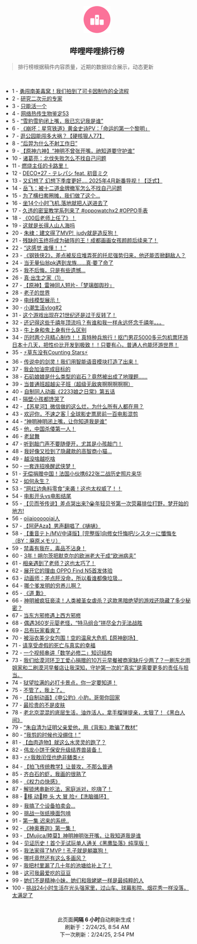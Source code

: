 <div align="center">
    <img src="./assets/icon_rank.png" alt="logo" />
    <h2>哔哩哔哩排行榜</h>
</div>

> 排行榜根据稿件内容质量，近期的数据综合展示，动态更新

<br />

<ul><li><span>1 - <a href=https://www.bilibili.com/BV1MjAoegEK5 target=_blank>勇闯南美毒窝！我们拍到了可卡因制作的全流程</a></span></li><li><span>2 - <a href=https://www.bilibili.com/BV1L6PKeyEpF target=_blank>研究二次元的专家</a></span></li><li><span>3 - <a href=https://www.bilibili.com/BV1JjAWecEy3 target=_blank>只能活一个</a></span></li><li><span>4 - <a href=https://www.bilibili.com/BV1umPweWEHe target=_blank>网络热传生物鉴定53</a></span></li><li><span>5 - <a href=https://www.bilibili.com/BV1VRABehEzm target=_blank>“雪豹雪豹闭上嘴，我已忘记我是谁”</a></span></li><li><span>6 - <a href=https://www.bilibili.com/BV1sZAnevEsh target=_blank>《崩坏：星穹铁道》黄金史诗PV：「命运的第一个黎明」</a></span></li><li><span>7 - <a href=https://www.bilibili.com/BV1dkApeWEi3 target=_blank>逛公园能闯多大祸？【硬核狠人77】</a></span></li><li><span>8 - <a href=https://www.bilibili.com/BV1RvAzeAEa2 target=_blank>“后羿为什么不射工作日”</a></span></li><li><span>9 - <a href=https://www.bilibili.com/BV1vfPNekEcp target=_blank>【原神六神】“神明不曾张开嘴，祂知道要守护谁”</a></span></li><li><span>10 - <a href=https://www.bilibili.com/BV11kPTewEas target=_blank>诸葛亮：北伐失败怎么不找自己问题</a></span></li><li><span>11 - <a href=https://www.bilibili.com/BV1QXAfepEz8 target=_blank>燃烧主任的卡路里！</a></span></li><li><span>12 - <a href=https://www.bilibili.com/BV1cZw9eDERz target=_blank>DECO*27&nbsp;-&nbsp;テレパシ&nbsp;feat.&nbsp;初音ミク</a></span></li><li><span>13 - <a href=https://www.bilibili.com/BV1ANPTetEx8 target=_blank>又幻想了&nbsp;幻想下季度更好....&nbsp;2025年4月新番导视！【泛式】</a></span></li><li><span>14 - <a href=https://www.bilibili.com/BV1ASAZeiEyC target=_blank>岳飞：被十二道金牌撤军怎么不找自己问题</a></span></li><li><span>15 - <a href=https://www.bilibili.com/BV12MPFeGEGP target=_blank>为了横扫套圈摊，我们做了这个…</a></span></li><li><span>16 - <a href=https://www.bilibili.com/BV1dKPceaE8R target=_blank>坐14个小时飞机.落地就把人送进去了</a></span></li><li><span>17 - <a href=https://www.bilibili.com/BV1BzAfewEmf target=_blank>久违的密室教学系列来了&nbsp;#oppowatchx2&nbsp;#OPPO手表</a></span></li><li><span>18 - <a href=https://www.bilibili.com/BV1VsAWeREt4 target=_blank>《00后老师上任了》！</a></span></li><li><span>19 - <a href=https://www.bilibili.com/BV1F8PKepEd8 target=_blank>这就是长得人山人海吗</a></span></li><li><span>20 - <a href=https://www.bilibili.com/BV1odAHeREMN target=_blank>朱棣：建文得了MVP!&nbsp;&nbsp;judy就是造反狗！</a></span></li><li><span>21 - <a href=https://www.bilibili.com/BV1oYAneQEsN target=_blank>残缺的玉终将成为破阵的王！成都画画女孩颜颜后续来了！</a></span></li><li><span>22 - <a href=https://www.bilibili.com/BV1aUApeJEw6 target=_blank>“这感觉&nbsp;谁懂！！”</a></span></li><li><span>23 - <a href=https://www.bilibili.com/BV1m9AneMEPa target=_blank>《钢铁侠2》，差点被反应堆弄死的托尼强势归来，他还能否掀翻敌人？</a></span></li><li><span>24 - <a href=https://www.bilibili.com/BV1C1PTeFEkU target=_blank>当无量仙翁pk遇到龙族……真·要了命了</a></span></li><li><span>25 - <a href=https://www.bilibili.com/BV1YyAne5E7x target=_blank>我不后悔，只是有些遗憾...</a></span></li><li><span>26 - <a href=https://www.bilibili.com/BV1EjAWecEmF target=_blank>真·出生之家（1）</a></span></li><li><span>27 - <a href=https://www.bilibili.com/BV1KzAWeLEDJ target=_blank>【原神】雷神同人短片-「梦璃御舆抄」</a></span></li><li><span>28 - <a href=https://www.bilibili.com/BV17nAZexENP target=_blank>老子的世界</a></span></li><li><span>29 - <a href=https://www.bilibili.com/BV14hAkeYE9V target=_blank>电线模型展示！</a></span></li><li><span>30 - <a href=https://www.bilibili.com/BV1xiAHezERY target=_blank>小潮生活vlog#2</a></span></li><li><span>31 - <a href=https://www.bilibili.com/BV1TyPFemEEB target=_blank>这个游戏出现在21世纪还是过于反转了！</a></span></li><li><span>32 - <a href=https://www.bilibili.com/BV1hbAHe5EYP target=_blank>还记得这些千禧年顶流吗？有谁和我一样永远怀念千禧年。。。</a></span></li><li><span>33 - <a href=https://www.bilibili.com/BV1qdPNeyE9y target=_blank>牛上身和鬼上身有什么区别</a></span></li><li><span>34 - <a href=https://www.bilibili.com/BV1i2Afe4E25 target=_blank>历时两个月精心制作！！真特种兵旅行！抠门男花5000多元包机票环游日本十几天，把性价比开发到极致！！只要有心，普通人也能环游世界！</a></span></li><li><span>35 - <a href=https://www.bilibili.com/BV1PCPTeaEVT target=_blank>⚡草东没有Counting&nbsp;Stars⚡</a></span></li><li><span>36 - <a href=https://www.bilibili.com/BV17jAHepEGW target=_blank>传说中的剑灵！我们用智能语音模块打造了出来！</a></span></li><li><span>37 - <a href=https://www.bilibili.com/BV1dcAseFE1e target=_blank>我会加油完成目标的</a></span></li><li><span>38 - <a href=https://www.bilibili.com/BV1wMPTexEHC target=_blank>石矶娘娘是什么类型的岩石？竟然被出成了地理题……</a></span></li><li><span>39 - <a href=https://www.bilibili.com/BV1QoAfeSEsc target=_blank>当普通班超越尖子班（超级无敌爽啊啊啊啊啊）</a></span></li><li><span>40 - <a href=https://www.bilibili.com/BV1M8AhevEmM target=_blank>自制同人动画《2233娘之日常》第五话</a></span></li><li><span>41 - <a href=https://www.bilibili.com/BV1khAfeqEsa target=_blank>隔壁小孩都馋哭了</a></span></li><li><span>42 - <a href=https://www.bilibili.com/BV1RCPKekEm2 target=_blank>【苏星河】微信做的这么烂，为什么所有人都在用？</a></span></li><li><span>43 - <a href=https://www.bilibili.com/BV1cMPTexEZM target=_blank>欢迎你，不速之客&nbsp;|&nbsp;全球影史票房前一百电影混剪</a></span></li><li><span>44 - <a href=https://www.bilibili.com/BV1rnAje5EHk target=_blank>“神明神明闭上嘴，让你知道我是谁”</a></span></li><li><span>45 - <a href=https://www.bilibili.com/BV1v1AoeJEeh target=_blank>他，中国杀倭第一人！</a></span></li><li><span>46 - <a href=https://www.bilibili.com/BV1REPAewEKe target=_blank>老鼠舞</a></span></li><li><span>47 - <a href=https://www.bilibili.com/BV1crAJetERW target=_blank>听到敲门声不要随便开，尤其是小孩敲门！</a></span></li><li><span>48 - <a href=https://www.bilibili.com/BV15zAae7EpL target=_blank>我好像又捡到了隐藏款的高智商小猫…</a></span></li><li><span>49 - <a href=https://www.bilibili.com/BV1urAte8EDB target=_blank>越没啥越吃啥</a></span></li><li><span>50 - <a href=https://www.bilibili.com/BV17YPKeJEkU target=_blank>一套连招唤醒武侠梦！</a></span></li><li><span>51 - <a href=https://www.bilibili.com/BV1dcApeHEkS target=_blank>无偿捐赠中国！法国小伙携622张二战历史照片来华</a></span></li><li><span>52 - <a href=https://www.bilibili.com/BV1AEAreXEwt target=_blank>如何永生？</a></span></li><li><span>53 - <a href=https://www.bilibili.com/BV1vLAkeCE4i target=_blank>“网红边角料零食”来袭！这也太权威了！！</a></span></li><li><span>54 - <a href=https://www.bilibili.com/BV194PTeGEHj target=_blank>电影开头vs电影结尾</a></span></li><li><span>55 - <a href=https://www.bilibili.com/BV1rqA4eVEcZ target=_blank>【贝而爷传说】差点哭出来?😭年轻贝爷第一次荧幕排位打野，梦开始的地方!</a></span></li><li><span>56 - <a href=https://www.bilibili.com/BV1BQPNe7EdT target=_blank>oiiaioooooiai人</a></span></li><li><span>57 - <a href=https://www.bilibili.com/BV1G8AxeFEXW target=_blank>【阿萨Aza】男声翻唱了《嗵嗵》</a></span></li><li><span>58 - <a href=https://www.bilibili.com/BV1PSAZeiECV target=_blank>【重音テト/MV/中译版】[完整版]向修女忏悔吧/シスターに懺悔を（BY：廃原メモリ）</a></span></li><li><span>59 - <a href=https://www.bilibili.com/BV1ZzAoeWEmw target=_blank>禁毒有我在，毒品不沾身！</a></span></li><li><span>60 - <a href=https://www.bilibili.com/BV1fAPceeEdc target=_blank>3年！朔尔茨把默克尔的欧洲老大干成“欧洲病夫”</a></span></li><li><span>61 - <a href=https://www.bilibili.com/BV1adAfenEnR target=_blank>相亲遇到了老师？这也太巧了！</a></span></li><li><span>62 - <a href=https://www.bilibili.com/BV1tBAHeME53 target=_blank>展开它的理由&nbsp;OPPO&nbsp;Find&nbsp;N5首发体验</a></span></li><li><span>63 - <a href=https://www.bilibili.com/BV12HAfeCEJK target=_blank>动画师：差点肝没命，所以看谁都像垃圾…</a></span></li><li><span>64 - <a href=https://www.bilibili.com/BV1aKAeemExF target=_blank>哪个爹发明的穷养儿啊？</a></span></li><li><span>65 - <a href=https://www.bilibili.com/BV1bZAoe3EoG target=_blank>《道&nbsp;歉》</a></span></li><li><span>66 - <a href=https://www.bilibili.com/BV1BmPAeGEQZ target=_blank>神明被疯狂亵渎！人类被圣女虐杀？这款黑暗绝望的游戏还隐藏了多少秘密？</a></span></li><li><span>67 - <a href=https://www.bilibili.com/BV1HaPMeZExT target=_blank>当东方邪修遇上西方邪修</a></span></li><li><span>68 - <a href=https://www.bilibili.com/BV183PMeGEdQ target=_blank>偶遇360岁元婴老怪，“特马组合”拼尽全力无法战胜</a></span></li><li><span>69 - <a href=https://www.bilibili.com/BV12HAfeCEC1 target=_blank>吕布玩家看爽了</a></span></li><li><span>70 - <a href=https://www.bilibili.com/BV1hYPTeuE4j target=_blank>被浴衣美少女包围！空的温泉大危机【原神剧场】</a></span></li><li><span>71 - <a href=https://www.bilibili.com/BV1sKPFeCE2C target=_blank>请享受虚假的死亡与真实的幸福</a></span></li><li><span>72 - <a href=https://www.bilibili.com/BV1tCPuegEsv target=_blank>一个视频串讲「数学必修二」知识结构</a></span></li><li><span>73 - <a href=https://www.bilibili.com/BV1FdAZeaEB1 target=_blank>我们给漠河环卫工爱心捐赠的10万元早餐被商家缺斤少两了？一刷东北雨姐家和二刷漠河早餐店让我深知，守护第一次的“真实”是需要更多的责任与担当。</a></span></li><li><span>74 - <a href=https://www.bilibili.com/BV1gYAWeJEBH target=_blank>狱望拉满的必打卡景点，你一定要知道！</a></span></li><li><span>75 - <a href=https://www.bilibili.com/BV17sAte3EkY target=_blank>不管了，我上了。</a></span></li><li><span>76 - <a href=https://www.bilibili.com/BV1dMAfepEN9 target=_blank>【自制动画】《申公豹》小豹，哥带你回家</a></span></li><li><span>77 - <a href=https://www.bilibili.com/BV1UxPceUEbW target=_blank>最珍贵的不是皮肤</a></span></li><li><span>78 - <a href=https://www.bilibili.com/BV1hmAneGEGe target=_blank>老北京混混的底层生活，油炸活人，拿手榴弹提亲，太狠了！《黑白人间》</a></span></li><li><span>79 - <a href=https://www.bilibili.com/BV1VtAWeXEor target=_blank>“朱自清为证明父亲爱他，用《背影》欺骗了教材”</a></span></li><li><span>80 - <a href=https://www.bilibili.com/BV1cdwQe5EBU target=_blank>“我剪的时候也没绷住！”</a></span></li><li><span>81 - <a href=https://www.bilibili.com/BV1pNAWeBEBn target=_blank>【血肉造物】就这么水灵灵的跑了？</a></span></li><li><span>82 - <a href=https://www.bilibili.com/BV1pjAte2EYQ target=_blank>伟龙小饼干保安升级结界兽装备！</a></span></li><li><span>83 - <a href=https://www.bilibili.com/BV15QABeYEdP target=_blank>⚡⚡我敖闰侄也绝非鳝类⚡⚡</a></span></li><li><span>84 - <a href=https://www.bilibili.com/BV1fCAfebEFr target=_blank>【拍飞传统教学】让普攻，不那么普通</a></span></li><li><span>85 - <a href=https://www.bilibili.com/BV1AMPuePEgy target=_blank>齐白石的虾，我画的很熟了</a></span></li><li><span>86 - <a href=https://www.bilibili.com/BV1HnPPeSEzz target=_blank>《权力の快感》</a></span></li><li><span>87 - <a href=https://www.bilibili.com/BV1Y1AoeJE2u target=_blank>解锁烤串新吃法，家庭派对，吃嗨了！</a></span></li><li><span>88 - <a href=https://www.bilibili.com/BV1jbAteBEUy target=_blank>🧊移&nbsp;动🥒睦&nbsp;头&nbsp;大&nbsp;冒&nbsp;险⚡【洗脑循环】</a></span></li><li><span>89 - <a href=https://www.bilibili.com/BV1jWAWexEga target=_blank>我搞了个设备拍卖会…</a></span></li><li><span>90 - <a href=https://www.bilibili.com/BV1bRAoeVEtg target=_blank>挑战一张纸换面包啃</a></span></li><li><span>91 - <a href=https://www.bilibili.com/BV1VTAoejEbB target=_blank>第一集&nbsp;迟来的系统..</a></span></li><li><span>92 - <a href=https://www.bilibili.com/BV1yRAteDEo6 target=_blank>《神奥赛迦》第一集！</a></span></li><li><span>93 - <a href=https://www.bilibili.com/BV1EHAteVEh4 target=_blank>【Mujica/睦莫】神明神明张开嘴，让我知道我是谁</a></span></li><li><span>94 - <a href=https://www.bilibili.com/BV1QLPcexExk target=_blank>见证历史！首个无试玩单人通关《黑鹰坠落》纯享版！</a></span></li><li><span>95 - <a href=https://www.bilibili.com/BV1ZuAkemE9e target=_blank>我法家得了MVP！孔子就是躺赢狗！</a></span></li><li><span>96 - <a href=https://www.bilibili.com/BV1odPNeyEHC target=_blank>哪吒竟然还有这么多画风？</a></span></li><li><span>97 - <a href=https://www.bilibili.com/BV1j7AHeQErB target=_blank>我把村里漏了几十年的池塘给补上了！</a></span></li><li><span>98 - <a href=https://www.bilibili.com/BV18iAZeLEym target=_blank>这可我最爱吃的豆豆</a></span></li><li><span>99 - <a href=https://www.bilibili.com/BV1pPAHehEJM target=_blank>她们不是精神小妹，她们和我姥姥一样是最纯粹的人</a></span></li><li><span>100 - <a href=https://www.bilibili.com/BV1JuAJeJEgK target=_blank>挑战24小时生活在光头强家里，过山车、球幕影院、烟花秀一样没落，太满足了</a></span></li></ul>

<br />

<p align=center>此页面<strong>间隔 6 小时</strong>自动刷新生成！<br>刷新于：2/24/25, 8:54 AM<br>下一次刷新：2/24/25, 2:54 PM</p>
